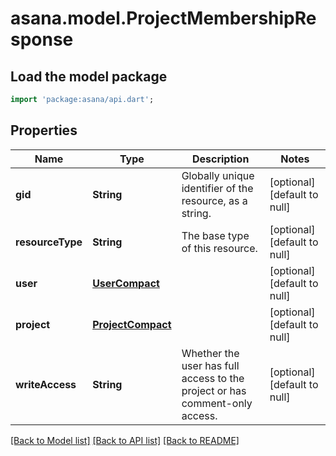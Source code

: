 # asana.model.ProjectMembershipResponse

## Load the model package
```dart
import 'package:asana/api.dart';
```

## Properties
Name | Type | Description | Notes
------------ | ------------- | ------------- | -------------
**gid** | **String** | Globally unique identifier of the resource, as a string. | [optional] [default to null]
**resourceType** | **String** | The base type of this resource. | [optional] [default to null]
**user** | [**UserCompact**](UserCompact.md) |  | [optional] [default to null]
**project** | [**ProjectCompact**](ProjectCompact.md) |  | [optional] [default to null]
**writeAccess** | **String** | Whether the user has full access to the project or has comment-only access. | [optional] [default to null]

[[Back to Model list]](../README.md#documentation-for-models) [[Back to API list]](../README.md#documentation-for-api-endpoints) [[Back to README]](../README.md)


